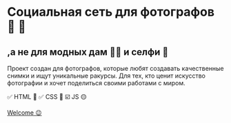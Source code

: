 # Социальная сеть для фотографов 📸 🌄
## ,а не для модных дам 💃🏻 и селфи 🤳

Проект создан для фотографов, которые любят создавать качественные снимки и ищут уникальные ракурсы. Для тех, кто ценит искусство фотографии и хочет поделиться своими работами с миром.

✅ HTML 🔴
✅ CSS 🔵
☑️ JS 🟡

[Welcome 😉](https://navi113.github.io/p3_mesto/)
